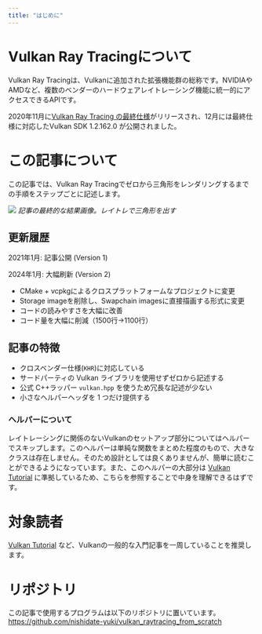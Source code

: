 ```yaml
---
title: "はじめに"
---
```


# Vulkan Ray Tracingについて

Vulkan Ray Tracingは、Vulkanに追加された拡張機能群の総称です。NVIDIAやAMDなど、複数のベンダーのハードウェアレイトレーシング機能に統一的にアクセスできるAPIです。

2020年11月に[Vulkan Ray Tracing の最終仕様](https://www.khronos.org/blog/vulkan-ray-tracing-final-specification-release)がリリースされ、12月には最終仕様に対応したVulkan SDK 1.2.162.0 が公開されました。

# この記事について

この記事では、Vulkan Ray Tracingでゼロから三角形をレンダリングするまでの手順をステップごとに記述します。

![](https://storage.googleapis.com/zenn-user-upload/rr5crszad0xyh2a33lxmbh21gd0u)
*記事の最終的な結果画像。レイトレで三角形を出す*

## 更新履歴

2021年1月: 記事公開 (Version 1)

2024年1月: 大幅刷新 (Version 2)
- CMake + vcpkgによるクロスプラットフォームなプロジェクトに変更
- Storage imageを削除し、Swapchain imagesに直接描画する形式に変更
- コードの読みやすさを大幅に改善
- コード量を大幅に削減（1500行→1100行）

## 記事の特徴

- クロスベンダー仕様(`KHR`)に対応している
- サードパーティの Vulkan ライブラリを使用せずゼロから記述する
- 公式 C++ラッパー `vulkan.hpp` を使うため冗長な記述が少ない
- 小さなヘルパーヘッダを 1 つだけ提供する

### ヘルパーについて
レイトレーシングに関係のないVulkanのセットアップ部分についてはヘルパーでスキップします。このヘルパーは単純な関数をまとめた程度のもので、大きなクラスは存在しません。そのため設計としては良くありませんが、簡単に読むことができるようになっています。また、このヘルパーの大部分は [Vulkan Tutorial](https://vulkan-tutorial.com/) に準拠しているため、こちらを参照することで中身を理解できるはずです。

# 対象読者
[Vulkan Tutorial](https://vulkan-tutorial.com/) など、Vulkanの一般的な入門記事を一周していることを推奨します。

# リポジトリ
この記事で使用するプログラムは以下のリポジトリに置いています。
https://github.com/nishidate-yuki/vulkan_raytracing_from_scratch
